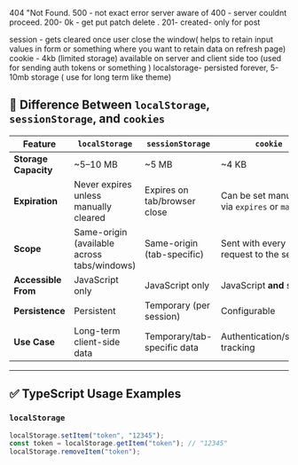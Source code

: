 404 "Not Found.
500 - not exact error server aware of
400 - server couldnt proceed.
200- 0k - get put patch delete .
201- created- only for post

session - gets cleared once user close the window( helps to retain input values in form or something where you want to retain data on refresh page)
cookie - 4kb (limited storage) available on server and client side too (used for sending auth tokens or something )
localstorage- persisted forever, 5-10mb storage ( use for long term like theme)

## 🔐 Difference Between `localStorage`, `sessionStorage`, and `cookies`

| Feature               | `localStorage`                              | `sessionStorage`                              | `cookie`                                            |
|-----------------------|---------------------------------------------|------------------------------------------------|-----------------------------------------------------|
| **Storage Capacity**  | ~5–10 MB                                     | ~5 MB                                           | ~4 KB                                               |
| **Expiration**        | Never expires unless manually cleared        | Expires on tab/browser close                   | Can be set manually via `expires` or `max-age`     |
| **Scope**             | Same-origin (available across tabs/windows) | Same-origin (tab-specific)                     | Sent with every HTTP request to the server         |
| **Accessible From**   | JavaScript only                              | JavaScript only                                | JavaScript **and** server                          |
| **Persistence**       | Persistent                                  | Temporary (per session)                        | Configurable                                       |
| **Use Case**          | Long-term client-side data                  | Temporary/tab-specific data                    | Authentication/session tracking                    |

---

## ✅ TypeScript Usage Examples

### `localStorage`

```ts
localStorage.setItem("token", "12345");
const token = localStorage.getItem("token"); // "12345"
localStorage.removeItem("token");
